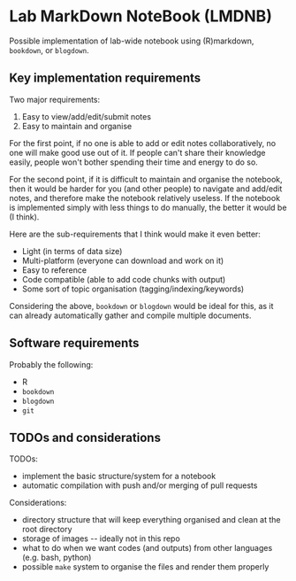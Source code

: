 # Lab MarkDown NoteBook (LMDNB)

Possible implementation of lab-wide notebook using (R)markdown, `bookdown`, or
`blogdown`.


## Key implementation requirements

Two major requirements:
1. Easy to view/add/edit/submit notes
1. Easy to maintain and organise

For the first point, if no one is able to add or edit notes collaboratively, no
one will make good use out of it.
If people can't share their knowledge easily, people won't bother spending
their time and energy to do so.

For the second point, if it is difficult to maintain and organise the notebook,
then it would be harder for you (and other people) to navigate and add/edit
notes, and therefore make the notebook relatively useless.
If the notebook is implemented simply with less things to do manually, the
better it would be (I think).

Here are the sub-requirements that I think would make it even better:
- Light (in terms of data size)
- Multi-platform (everyone can download and work on it)
- Easy to reference
- Code compatible (able to add code chunks with output)
- Some sort of topic organisation (tagging/indexing/keywords)


Considering the above, `bookdown` or `blogdown` would be ideal for this, as it
can already automatically gather and compile multiple documents.


## Software requirements

Probably the following:
- R
- `bookdown`
- `blogdown`
- `git`


## TODOs and considerations

TODOs:
- implement the basic structure/system for a notebook
- automatic compilation with push and/or merging of pull requests


Considerations:
- directory structure that will keep everything organised and clean at the root directory
- storage of images -- ideally not in this repo
- what to do when we want codes (and outputs) from other languages (e.g. bash, python)
- possible `make` system to organise the files and render them properly


